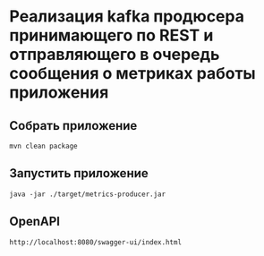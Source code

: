 # Реализация kafka продюсера принимающего по REST и отправляющего в очередь сообщения о метриках работы приложения


## Собрать приложение
```
mvn clean package
```

## Запустить приложение
```
java -jar ./target/metrics-producer.jar
```

## OpenAPI
```
http://localhost:8080/swagger-ui/index.html
```